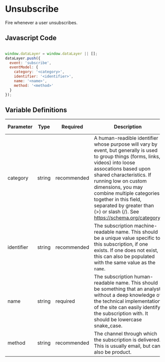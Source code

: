# Unsubscribe

Fire whenever a user unsubscribes.

## Javascript Code

```js

window.dataLayer = window.dataLayer || [];
dataLayer.push({
  event: 'subscribe',
  eventModel: {
    category: '<category>',
    identifier: '<identifier>',
    name: '<name>',
    method: '<method>'
  }
});
```

## Variable Definitions

|Parameter|Type|Required|Description|Example|Pattern|Min Length|Max Length|
| --- | --- | --- | --- | --- | --- | --- | --- |
|category|string|recommended|A human-readible identifier whose purpose will vary by event, but generally is used to group things (forms, links, videos) into loose assocations based upon shared characteristics. If running low on custom dimensions, you may combine multiple categories together in this field, separated by greater than (>) or slash (/). See https://schema.org/category.|newsletter, updates, advocacy|
|identifier|string|recommended|The subscription machine-readable name. This should be a unique value specific to this subscription, if one exists. If one does not exist, this can also be populated with the same value as the `name`.|newsletter_123|
|name|string|required|The subscription human-readable name. This should be something that an analyst without a deep knowledge of the technical implementation of the site can easily identify the subscription with. It should be lowercase snake_case.|whatever_newsletter|
|method|string|recommended|The channel through which the subscription is delivered. This is usually email, but can also be product.|email|